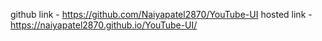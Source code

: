 github link -  https://github.com/Naiyapatel2870/YouTube-UI
hosted link -  https://naiyapatel2870.github.io/YouTube-UI/

